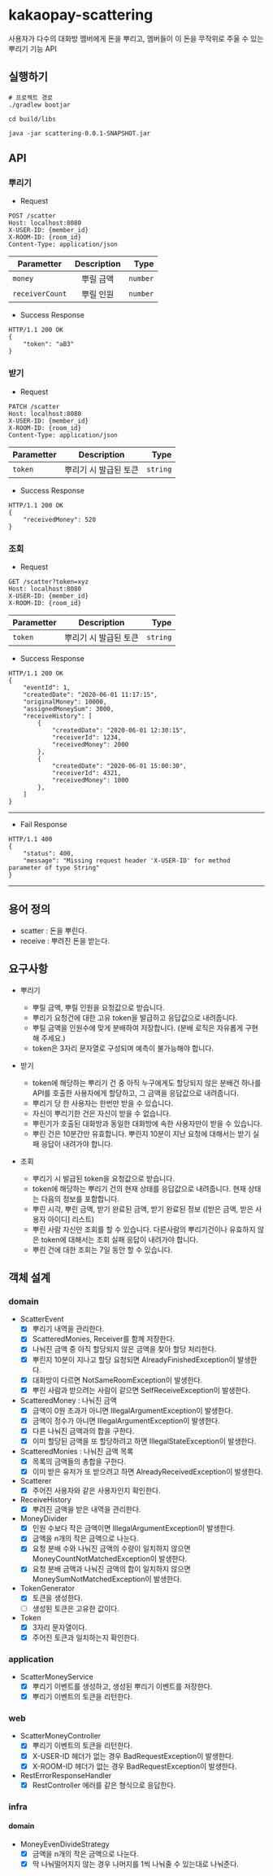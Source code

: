 # kakaopay-scattering 
사용자가 다수의 대화방 멤버에게 돈을 뿌리고, 멤버들이 이 돈을 무작위로 주울 수 있는 뿌리기 기능 API

## 실행하기
```
# 프로젝트 경로
./gradlew bootjar

cd build/libs

java -jar scattering-0.0.1-SNAPSHOT.jar
```

## API
### 뿌리기
- Request
```
POST /scatter
Host: localhost:8080
X-USER-ID: {member_id}
X-ROOM-ID: {room_id}
Content-Type: application/json
```
| Parametter | Description | Type |
|---|:---:|---:|
| `money` | 뿌릴 금액 | `number` |
| `receiverCount` | 뿌릴 인원 | `number` |
    
- Success Response
```
HTTP/1.1 200 OK
{
    "token": "aB3"
}
```

### 받기
- Request
```
PATCH /scatter
Host: localhost:8080
X-USER-ID: {member_id}
X-ROOM-ID: {room_id}
Content-Type: application/json
```
| Parametter | Description | Type |
|---|:---:|---:|
| `token` | 뿌리기 시 발급된 토큰 | `string` |
- Success Response
```
HTTP/1.1 200 OK
{
    "receivedMoney": 520
}
```

### 조회
- Request
```
GET /scatter?token=xyz
Host: localhost:8080
X-USER-ID: {member_id}
X-ROOM-ID: {room_id}
```
| Parametter | Description | Type |
|---|:---:|---:|
| `token` | 뿌리기 시 발급된 토큰 | `string` |
- Success Response
```
HTTP/1.1 200 OK
{
    "eventId": 1,
    "createdDate": "2020-06-01 11:17:15",
    "originalMoney": 10000,
    "assignedMoneySum": 3000,
    "receiveHistory": [
        {
            "createdDate": "2020-06-01 12:30:15",
            "receiverId": 1234,
            "receivedMoney": 2000
        },
        {
            "createdDate": "2020-06-01 15:00:30",
            "receiverId": 4321,
            "receivedMoney": 1000
        },
    ]
}
```
---
- Fail Response
```
HTTP/1.1 400
{
    "status": 400,
    "message": "Missing request header 'X-USER-ID' for method parameter of type String"
}
```
---

## 용어 정의
- scatter : 돈을 뿌린다.
- receive : 뿌려진 돈을 받는다.

## 요구사항
- 뿌리기
    - 뿌릴 금액, 뿌릴 인원을 요청값으로 받습니다.
    - 뿌리기 요청건에 대한 고유 token을 발급하고 응답값으로 내려줍니다.
    - 뿌릴 금액을 인원수에 맞게 분배하여 저장합니다. (분배 로직은 자유롭게 구현해 주세요.)
    - token은 3자리 문자열로 구성되며 예측이 불가능해야 합니다.
    
- 받기
    - token에 해당하는 뿌리기 건 중 아직 누구에게도 할당되지 않은 분배건 하나를 API를 호출한 사용자에게 할당하고, 그 금액을 응답값으로 내려줍니다.
    - 뿌리기 당 한 사용자는 한번만 받을 수 있습니다.
    - 자신이 뿌리기한 건은 자신이 받을 수 없습니다.
    - 뿌린기가 호출된 대화방과 동일한 대화방에 속한 사용자만이 받을 수 있습니다.
    - 뿌린 건은 10분간만 유효합니다. 뿌린지 10분이 지난 요청에 대해서는 받기 실패 응답이 내려가야 합니다.
    
- 조회
    - 뿌리기 시 발급된 token을 요청값으로 받습니다.
    - token에 해당하는 뿌리기 건의 현재 상태를 응답값으로 내려줍니다. 현재 상태는 다음의 정보를 포함합니다.
    -  뿌린 시각, 뿌린 금액, 받기 완료된 금액, 받기 완료된 정보 (\[받은 금액, 받은 사용자 아이디\] 리스트)
    - 뿌린 사람 자신만 조회를 할 수 있습니다. 다른사람의 뿌리기건이나 유효하지 않은 token에 대해서는 조회 실패 응답이 내려가야 합니다.
    - 뿌린 건에 대한 조회는 7일 동안 할 수 있습니다.

## 객체 설계
### domain
- ScatterEvent
    - [x] 뿌리기 내역을 관리한다.
    - [x] ScatteredMonies, Receiver를 함께 저장한다.
    - [x] 나눠진 금액 중 아직 할당되지 않은 금액을 찾아 할당 처리한다.
    - [x] 뿌린지 10분이 지나고 할당 요청되면 AlreadyFinishedException이 발생한다.
    - [x] 대화방이 다르면 NotSameRoomException이 발생한다.
    - [x] 뿌린 사람과 받으려는 사람이 같으면 SelfReceiveException이 발생한다.
- ScatteredMoney : 나눠진 금액
    - [x] 금액이 0원 초과가 아니면 IllegalArgumentException이 발생한다.
    - [x] 금액이 정수가 아니면 IllegalArgumentException이 발생한다.
    - [x] 다른 나눠진 금액과의 합을 구한다.
    - [x] 이미 할당된 금액을 또 할당하려고 하면 IllegalStateException이 발생한다.
- ScatteredMonies : 나눠진 금액 목록
    - [x] 목록의 금액들의 총합을 구한다.
    - [x] 이미 받은 유저가 또 받으려고 하면 AlreadyReceivedException이 발생한다.
- Scatterer
    - [x] 주어진 사용자와 같은 사용자인지 확인한다.
- ReceiveHistory
    - [x] 뿌려진 금액을 받은 내역을 관리한다.
- MoneyDivider
    - [x] 인원 수보다 작은 금액이면 IllegalArgumentException이 발생한다.
    - [x] 금액을 n개의 작은 금액으로 나눈다.
    - [x] 요청 분배 수와 나눠진 금액의 수량이 일치하지 않으면 MoneyCountNotMatchedException이 발생한다.
    - [x] 요청 분배 금액과 나눠진 금액의 합이 일치하지 않으면 MoneySumNotMatchedException이 발생한다.
- TokenGenerator
    - [x] 토큰을 생성한다.
    - [ ] 생성된 토큰은 고유한 값이다.
- Token
    - [x] 3자리 문자열이다.
    - [x] 주어진 토큰과 일치하는지 확인한다.
### application
- ScatterMoneyService
    - [x] 뿌리기 이벤트를 생성하고, 생성된 뿌리기 이벤트를 저장한다.
    - [x] 뿌리기 이벤트의 토큰을 리턴한다.
### web
- ScatterMoneyController
    - [x] 뿌리기 이벤트의 토큰을 리턴한다.
    - [x] X-USER-ID 헤더가 없는 경우 BadRequestException이 발생한다.
    - [x] X-ROOM-ID 헤더가 없는 경우 BadRequestException이 발생한다.
- RestErrorResponseHandler
    - [x] RestController 에러를 같은 형식으로 응답한다.
### infra
#### domain
- MoneyEvenDivideStrategy
    - [x] 금액을 n개의 작은 금액으로 나눈다.
    - [x] 딱 나눠떨어지지 않는 경우 나머지를 1씩 나눠줄 수 있는대로 나눠준다.